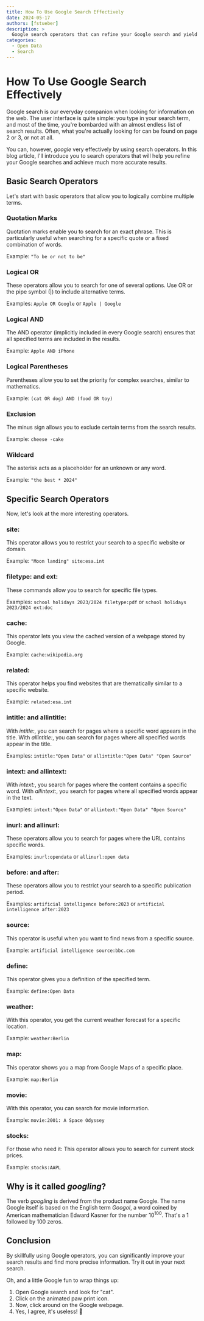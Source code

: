 ```yaml
---
title: How To Use Google Search Effectively
date: 2024-05-17
authors: [fstueber]
description: >
  Google search operators that can refine your Google search and yield much more accurate results.
categories:
  - Open Data
  - Search
---
```


# How To Use Google Search Effectively

Google search is our everyday companion when looking for information on the web. The user interface is quite simple: you type in your search term, and most of the time, you're bombarded with an almost endless list of search results. Often, what you're actually looking for can be found on page 2 or 3, or not at all.

You can, however, *google* very effectively by using search operators. In this blog article, I'll introduce you to search operators that will help you refine your Google searches and achieve much more accurate results.

<!-- more -->

## Basic Search Operators

Let's start with basic operators that allow you to logically combine multiple terms.

### Quotation Marks

Quotation marks enable you to search for an exact phrase. This is particularly useful when searching for a specific quote or a fixed combination of words.

Example: `"To be or not to be"`

### Logical OR

These operators allow you to search for one of several options. Use OR or the pipe symbol (|) to include alternative terms.

Examples: `Apple OR Google` or `Apple | Google`

### Logical AND

The AND operator (implicitly included in every Google search) ensures that all specified terms are included in the results.

Example: `Apple AND iPhone`

### Logical Parentheses

Parentheses allow you to set the priority for complex searches, similar to mathematics.

Example: `(cat OR dog) AND (food OR toy)`

### Exclusion

The minus sign allows you to exclude certain terms from the search results.

Example: `cheese -cake`

### Wildcard

The asterisk acts as a placeholder for an unknown or any word.

Example: `"the best * 2024"`

## Specific Search Operators

Now, let's look at the more interesting operators.

### site:

This operator allows you to restrict your search to a specific website or domain.

Example: `"Moon landing" site:esa.int`

### filetype: and ext:

These commands allow you to search for specific file types.

Examples: `school holidays 2023/2024 filetype:pdf` or `school holidays 2023/2024 ext:doc`

### cache:

This operator lets you view the cached version of a webpage stored by Google.

Example: `cache:wikipedia.org`

### related:

This operator helps you find websites that are thematically similar to a specific website.

Example: `related:esa.int`

### intitle: and allintitle:

With *intitle:*, you can search for pages where a specific word appears in the title. With *allintitle:*, you can search for pages where all specified words appear in the title.

Examples: `intitle:"Open Data"` or `allintitle:"Open Data" "Open Source"`

### intext: and allintext:

With *intext:*, you search for pages where the content contains a specific word. With *allintext:*, you search for pages where all specified words appear in the text.

Examples: `intext:"Open Data"` or `allintext:"Open Data" "Open Source"`

### inurl: and allinurl:

These operators allow you to search for pages where the URL contains specific words.

Examples: `inurl:opendata` or `allinurl:open data`

### before: and after:

These operators allow you to restrict your search to a specific publication period.

Examples: `artificial intelligence before:2023` or `artificial intelligence after:2023`

### source:

This operator is useful when you want to find news from a specific source.

Example: `artificial intelligence source:bbc.com`

### define:

This operator gives you a definition of the specified term.

Example: `define:Open Data`

### weather:

With this operator, you get the current weather forecast for a specific location.

Example: `weather:Berlin`

### map:

This operator shows you a map from Google Maps of a specific place.

Example: `map:Berlin`

### movie:

With this operator, you can search for movie information.

Example: `movie:2001: A Space Odyssey`

### stocks:

For those who need it: This operator allows you to search for current stock prices.

Example: `stocks:AAPL`

## Why is it called *googling*?

The verb *googling* is derived from the product name Google. The name Google itself is based on the English term *Googol*, a word coined by American mathematician Edward Kasner for the number 10<sup>100</sup>. That's a 1 followed by 100 zeros.

## Conclusion

By skillfully using Google operators, you can significantly improve your search results and find more precise information. Try it out in your next search.

Oh, and a little Google fun to wrap things up:

1. Open Google search and look for "cat".
2. Click on the animated paw print icon.
3. Now, click around on the Google webpage.
4. Yes, I agree, it's useless! 🐾

